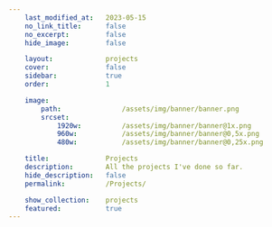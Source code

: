 ```yaml
---
	last_modified_at:	2023-05-15
	no_link_title:		false
	no_excerpt:			false
	hide_image:			false

	layout:				projects
	cover:				false
	sidebar:			true
	order:				1

	image:
		path:				/assets/img/banner/banner.png
		srcset:
			1920w:			/assets/img/banner/banner@1x.png
			960w:			/assets/img/banner/banner@0,5x.png
			480w:			/assets/img/banner/banner@0,25x.png

	title:				Projects
	description:		All the projects I've done so far.
	hide_description:	false
	permalink:			/Projects/

	show_collection:	projects
	featured:			true
---
```

